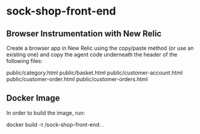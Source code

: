 # sock-shop-front-end

## Browser Instrumentation with New Relic

Create a browser app in New Relic using the copy/paste method (or use an existing one) and copy the agent code underneath the header of the following files:

public/category.html
public/basket.html
public/customer-account.html
public/customer-order.html
public/customer-orders.html

## Docker Image

In order to build the image, run:

docker build -t <hub account name>/sock-shop-front-end:<tag> .
